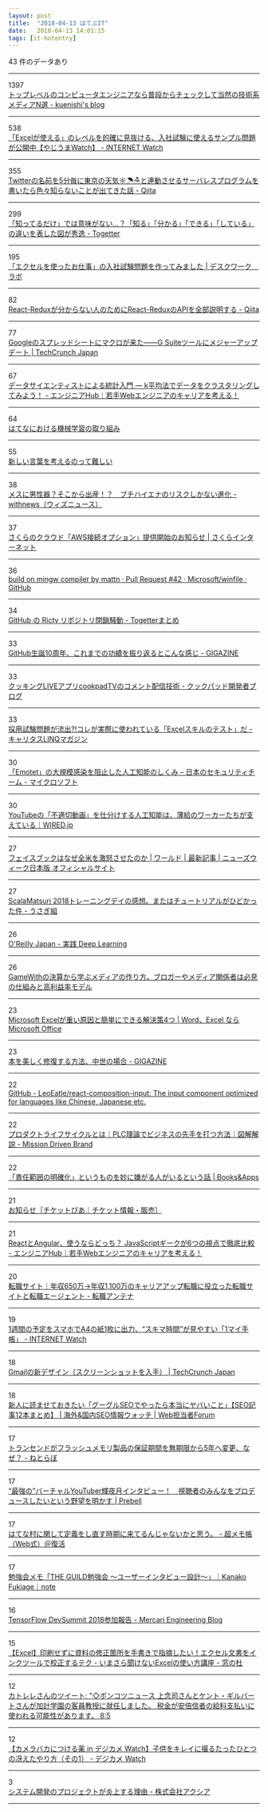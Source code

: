 ```yaml
---
layout: post
title:  "2018-04-13 はてぶIT"
date:   2018-04-13 14:01:15
tags: [it-hotentry]
---
```

43 件のデータあり

<hr><div class="row">
<div class="col-1"><span class="badge badge-pill badge-success h2">1397</span></div>
<div class="col-11"><a href='https://kuenishi.hatenadiary.jp/entry/2018/04/13/022908' target='_blank'>トップレベルのコンピュータエンジニアなら普段からチェックして当然の技術系メディアN選 - kuenishi's blog</a></div>
</div>
<hr>
<div class="row">
<div class="col-1"><span class="badge badge-pill badge-success h2">538</span></div>
<div class="col-11"><a href='https://internet.watch.impress.co.jp/docs/yajiuma/1116878.html' target='_blank'>「Excelが使える」のレベルを的確に見抜ける、入社試験に使えるサンプル問題が公開中【やじうまWatch】 - INTERNET Watch</a></div>
</div>
<hr>
<div class="row">
<div class="col-1"><span class="badge badge-pill badge-success h2">355</span></div>
<div class="col-11"><a href='https://qiita.com/issei_y/items/ab641746be2704db98be' target='_blank'>Twitterの名前を5分毎に東京の天気☼☂☃と連動させるサーバレスプログラムを書いたら色々知らないことが出てきた話 - Qiita</a></div>
</div>
<hr>
<div class="row">
<div class="col-1"><span class="badge badge-pill badge-success h2">299</span></div>
<div class="col-11"><a href='https://togetter.com/li/1217505' target='_blank'>「知ってるだけ」では意味がない…？「知る」「分かる」「できる」「している」の違いを表した図が秀逸 - Togetter</a></div>
</div>
<hr>
<div class="row">
<div class="col-1"><span class="badge badge-pill badge-success h2">195</span></div>
<div class="col-11"><a href='https://kantan-shikaku.com/ks/excel-test-for-work/' target='_blank'>「エクセルを使ったお仕事」の入社試験問題を作ってみました | デスクワーク　ラボ</a></div>
</div>
<hr>
<div class="row">
<div class="col-1"><span class="badge badge-pill badge-success h2">82</span></div>
<div class="col-11"><a href='https://qiita.com/tkow/items/bca43546a98e42121873' target='_blank'>React-Reduxが分からない人のためにReact-ReduxのAPIを全部説明する - Qiita</a></div>
</div>
<hr>
<div class="row">
<div class="col-1"><span class="badge badge-pill badge-success h2">77</span></div>
<div class="col-11"><a href='http://jp.techcrunch.com/2018/04/12/2018-04-11-google-sheets-gets-macros/' target='_blank'>Googleのスプレッドシートにマクロが来た――G Suiteツールにメジャーアップデート | TechCrunch Japan</a></div>
</div>
<hr>
<div class="row">
<div class="col-1"><span class="badge badge-pill badge-success h2">67</span></div>
<div class="col-11"><a href='https://employment.en-japan.com/engineerhub/entry/2018/04/10/110000' target='_blank'>データサイエンティストによる統計入門 ― k平均法でデータをクラスタリングしてみよう！ - エンジニアHub｜若手Webエンジニアのキャリアを考える！</a></div>
</div>
<hr>
<div class="row">
<div class="col-1"><span class="badge badge-pill badge-success h2">64</span></div>
<div class="col-11"><a href='https://www.slideshare.net/syou6162/ss-93425042' target='_blank'>はてなにおける機械学習の取り組み</a></div>
</div>
<hr>
<div class="row">
<div class="col-1"><span class="badge badge-pill badge-success h2">55</span></div>
<div class="col-11"><a href='https://anond.hatelabo.jp/20180413102948' target='_blank'>新しい言葉を考えるのって難しい</a></div>
</div>
<hr>
<div class="row">
<div class="col-1"><span class="badge badge-pill badge-success h2">38</span></div>
<div class="col-11"><a href='https://withnews.jp/article/f0180413000qq000000000000000W06w10101qq000017106A' target='_blank'>メスに男性器？そこから出産！？　ブチハイエナのリスクしかない進化 - withnews（ウィズニュース）</a></div>
</div>
<hr>
<div class="row">
<div class="col-1"><span class="badge badge-pill badge-success h2">37</span></div>
<div class="col-11"><a href='https://www.sakura.ad.jp/news/sakurainfo/newsentry.php?id=1924' target='_blank'>さくらのクラウド「AWS接続オプション」提供開始のお知らせ | さくらインターネット</a></div>
</div>
<hr>
<div class="row">
<div class="col-1"><span class="badge badge-pill badge-success h2">36</span></div>
<div class="col-11"><a href='https://github.com/Microsoft/winfile/pull/42' target='_blank'>build on mingw compiler by mattn · Pull Request #42 · Microsoft/winfile · GitHub</a></div>
</div>
<hr>
<div class="row">
<div class="col-1"><span class="badge badge-pill badge-success h2">34</span></div>
<div class="col-11"><a href='https://togetter.com/li/997538' target='_blank'>GitHub の Ricty リポジトリ閉鎖騒動 - Togetterまとめ</a></div>
</div>
<hr>
<div class="row">
<div class="col-1"><span class="badge badge-pill badge-success h2">33</span></div>
<div class="col-11"><a href='https://gigazine.net/news/20180412-github-10th-anniversary/' target='_blank'>GitHub生誕10周年、これまでの功績を振り返るとこんな感じ - GIGAZINE</a></div>
</div>
<hr>
<div class="row">
<div class="col-1"><span class="badge badge-pill badge-success h2">33</span></div>
<div class="col-11"><a href='http://techlife.cookpad.com/entry/2018/04/12/180000' target='_blank'>クッキングLIVEアプリcookpadTVのコメント配信技術 - クックパッド開発者ブログ</a></div>
</div>
<hr>
<div class="row">
<div class="col-1"><span class="badge badge-pill badge-success h2">33</span></div>
<div class="col-11"><a href='https://linq.career-tasu.jp/magazine/knowhow-excel-test/' target='_blank'>採用試験問題が流出?!コレが実際に使われている「Excelスキルのテスト」だ - キャリタスLINQマガジン</a></div>
</div>
<hr>
<div class="row">
<div class="col-1"><span class="badge badge-pill badge-success h2">30</span></div>
<div class="col-11"><a href='https://blogs.technet.microsoft.com/jpsecurity/2018/04/12/how-artificial-intelligence-stopped-an-emotet-outbreak/' target='_blank'>「Emotet」の大規模感染を阻止した人工知能のしくみ – 日本のセキュリティチーム - マイクロソフト</a></div>
</div>
<hr>
<div class="row">
<div class="col-1"><span class="badge badge-pill badge-success h2">30</span></div>
<div class="col-11"><a href='https://wired.jp/2018/04/12/youtube-mechanical-turk-content/' target='_blank'>YouTubeの「不適切動画」を仕分けする人工知能は、薄給のワーカーたちが支えている｜WIRED.jp</a></div>
</div>
<hr>
<div class="row">
<div class="col-1"><span class="badge badge-pill badge-success h2">27</span></div>
<div class="col-11"><a href='https://www.newsweekjapan.jp/stories/world/2018/04/post-9947.php' target='_blank'>フェイスブックはなぜ全米を激怒させたのか | ワールド | 最新記事 | ニューズウィーク日本版 オフィシャルサイト</a></div>
</div>
<hr>
<div class="row">
<div class="col-1"><span class="badge badge-pill badge-success h2">27</span></div>
<div class="col-11"><a href='http://kyon-mm.hatenablog.com/entry/2018/04/13/074023' target='_blank'>ScalaMatsuri 2018トレーニングデイの感想。またはチュートリアルがひどかった件 - うさぎ組</a></div>
</div>
<hr>
<div class="row">
<div class="col-1"><span class="badge badge-pill badge-success h2">26</span></div>
<div class="col-11"><a href='http://www.oreilly.co.jp/books/9784873118321/index.html' target='_blank'>O'Reilly Japan - 実践 Deep Learning</a></div>
</div>
<hr>
<div class="row">
<div class="col-1"><span class="badge badge-pill badge-success h2">26</span></div>
<div class="col-11"><a href='http://it-rush.com/gamewith-media-bloger' target='_blank'>GameWithの決算から学ぶメディアの作り方。ブロガーやメディア関係者は必見の仕組みと高利益率モデル</a></div>
</div>
<hr>
<div class="row">
<div class="col-1"><span class="badge badge-pill badge-success h2">23</span></div>
<div class="col-11"><a href='https://ameblo.jp/ymnhana/entry-12367843309.html' target='_blank'>Microsoft Excelが重い原因と簡単にできる解決策4つ | Word、Excel ならMicrosoft Office</a></div>
</div>
<hr>
<div class="row">
<div class="col-1"><span class="badge badge-pill badge-success h2">23</span></div>
<div class="col-11"><a href='https://gigazine.net/news/20180413-beautifully-repaired-medieval-manuscript/' target='_blank'>本を美しく修復する方法、中世の場合 - GIGAZINE</a></div>
</div>
<hr>
<div class="row">
<div class="col-1"><span class="badge badge-pill badge-success h2">22</span></div>
<div class="col-11"><a href='https://github.com/LeoEatle/react-composition-input' target='_blank'>GitHub - LeoEatle/react-composition-input: The input component optimized for languages like Chinese, Japanese etc.</a></div>
</div>
<hr>
<div class="row">
<div class="col-1"><span class="badge badge-pill badge-success h2">22</span></div>
<div class="col-11"><a href='http://www.missiondrivenbrand.jp/entry/kaitai_productlifecycle' target='_blank'>プロダクトライフサイクルとは｜PLC理論でビジネスの先手を打つ方法｜図解解説 - Mission Driven Brand</a></div>
</div>
<hr>
<div class="row">
<div class="col-1"><span class="badge badge-pill badge-success h2">22</span></div>
<div class="col-11"><a href='https://blog.tinect.jp/?p=50813' target='_blank'>「責任範囲の明確化」というものを妙に嫌がる人がいるという話 | Books&Apps</a></div>
</div>
<hr>
<div class="row">
<div class="col-1"><span class="badge badge-pill badge-success h2">21</span></div>
<div class="col-11"><a href='http://t.pia.jp/info/info-180411cloak.html' target='_blank'>お知らせ［チケットぴあ｜チケット情報・販売］</a></div>
</div>
<hr>
<div class="row">
<div class="col-1"><span class="badge badge-pill badge-success h2">21</span></div>
<div class="col-11"><a href='https://employment.en-japan.com/engineerhub/entry/2018/04/13/110000' target='_blank'>ReactとAngular、使うならどっち？ JavaScriptギークが6つの視点で徹底比較 - エンジニアHub｜若手Webエンジニアのキャリアを考える！</a></div>
</div>
<hr>
<div class="row">
<div class="col-1"><span class="badge badge-pill badge-success h2">20</span></div>
<div class="col-11"><a href='http://newgraduates-antenna.hatenablog.com/entry/tenshoku-agent-tenshokusaite-osusume-carrerup-nennshuu' target='_blank'>転職サイト｜年収650万→年収1,100万のキャリアアップ転職に役立った転職サイトと転職エージェント - 転職アンテナ</a></div>
</div>
<hr>
<div class="row">
<div class="col-1"><span class="badge badge-pill badge-success h2">19</span></div>
<div class="col-11"><a href='https://internet.watch.impress.co.jp/docs/news/1116799.html' target='_blank'>1週間の予定をスマホでA4の紙1枚に出力、“スキマ時間”が見やすい「1マイ手帳」 - INTERNET Watch</a></div>
</div>
<hr>
<div class="row">
<div class="col-1"><span class="badge badge-pill badge-success h2">18</span></div>
<div class="col-11"><a href='https://jp.techcrunch.com/2018/04/13/2018-04-12-heres-what-the-new-gmail-looks-like/' target='_blank'>Gmailの新デザイン（スクリーンショットを入手） | TechCrunch Japan</a></div>
</div>
<hr>
<div class="row">
<div class="col-1"><span class="badge badge-pill badge-success h2">18</span></div>
<div class="col-11"><a href='https://webtan.impress.co.jp/e/2018/04/13/28947' target='_blank'>新人に読ませておきたい「グーグルSEOでやったら本当にヤバいこと」【SEO記事12本まとめ】 | 海外&国内SEO情報ウォッチ | Web担当者Forum</a></div>
</div>
<hr>
<div class="row">
<div class="col-1"><span class="badge badge-pill badge-success h2">17</span></div>
<div class="col-11"><a href='http://nlab.itmedia.co.jp/nl/articles/1804/12/news111.html' target='_blank'>トランセンドがフラッシュメモリ製品の保証期間を無期限から5年へ変更、なぜ？ - ねとらぼ</a></div>
</div>
<hr>
<div class="row">
<div class="col-1"><span class="badge badge-pill badge-success h2">17</span></div>
<div class="col-11"><a href='https://prebell.so-net.ne.jp/feature/pre_18041201.html' target='_blank'>“最強の”バーチャルYouTuber輝夜月インタビュー！　視聴者のみんなをプロデュースしたいという野望を明かす | Prebell</a></div>
</div>
<hr>
<div class="row">
<div class="col-1"><span class="badge badge-pill badge-success h2">17</span></div>
<div class="col-11"><a href='http://www.ituki-yu2.net/entry/hatena_mura_Redefine' target='_blank'>はてな村に関して定義をし直す時期に来てるんじゃないかと思う。 - 超メモ帳（Web式）＠復活</a></div>
</div>
<hr>
<div class="row">
<div class="col-1"><span class="badge badge-pill badge-success h2">17</span></div>
<div class="col-11"><a href='https://note.mu/takana8/n/n207409afb432' target='_blank'>勉強会メモ「THE GUILD勉強会 〜ユーザーインタビュー設計〜」｜Kanako Fukiage｜note</a></div>
</div>
<hr>
<div class="row">
<div class="col-1"><span class="badge badge-pill badge-success h2">16</span></div>
<div class="col-11"><a href='http://tech.mercari.com/entry/2018/04/13/100000' target='_blank'>TensorFlow DevSummit 2018参加報告 - Mercari Engineering Blog</a></div>
</div>
<hr>
<div class="row">
<div class="col-1"><span class="badge badge-pill badge-success h2">15</span></div>
<div class="col-11"><a href='https://forest.watch.impress.co.jp/docs/serial/exceltips/1116717.html' target='_blank'>【Excel】印刷せずに資料の修正箇所を手書きで指摘したい！エクセル文書をインクツールで校正するテク - いまさら聞けないExcelの使い方講座 - 窓の杜</a></div>
</div>
<hr>
<div class="row">
<div class="col-1"><span class="badge badge-pill badge-success h2">12</span></div>
<div class="col-11"><a href='http://twitter.com/katolele/status/984293638870937600' target='_blank'>カトレレさんのツイート: "◇ポンコツニュース 上念司さんとケント・ギルバートさんが加計学園の客員教授に就任しました。 税金が安倍信者の給料支払いに使われる可能性があります。 8:5</a></div>
</div>
<hr>
<div class="row">
<div class="col-1"><span class="badge badge-pill badge-success h2">12</span></div>
<div class="col-11"><a href='https://dc.watch.impress.co.jp/docs/comic/clinic/1116783.html' target='_blank'>【カメラバカにつける薬 in デジカメ Watch】子供をキレイに撮るたったひとつの冴えたやり方（その1） - デジカメ Watch</a></div>
</div>
<hr>
<div class="row">
<div class="col-1"><span class="badge badge-pill badge-success h2">3</span></div>
<div class="col-11"><a href='https://axia.co.jp/2018-04-13' target='_blank'>システム開発のプロジェクトが炎上する理由 - 株式会社アクシア</a></div>
</div>
<hr>
